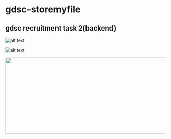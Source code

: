 # gdsc-storemyfile
## gdsc recruitment  task 2(backend)
![alt text](https://i.ibb.co/DzQNVWx/Screenshot-from-2023-03-19-02-43-15.png)

![alt text](https://i.ibb.co/4t8QYV5/Screenshot-from-2023-03-19-02-43-48.png)

<img src="https://media3.giphy.com/media/v1.Y2lkPTc5MGI3NjExNzIxMDFiMTlhNWY2ZjQ0NDk0MmUxNDYwYjFhZTgxYzY4OGIzNjMwYiZjdD1n/fCXKvmJRrbFV3qACkT/giphy.gif" width="600px" height="240px"/>

